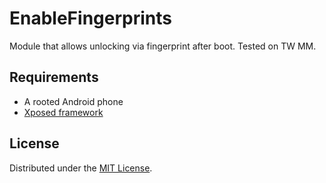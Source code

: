 # EnableFingerprints

Module that allows unlocking via fingerprint after boot.  Tested on TW MM.

## Requirements

- A rooted Android phone
- [Xposed framework](http://forum.xda-developers.com/xposed)

## License

Distributed under the [MIT License](http://opensource.org/licenses/MIT).
